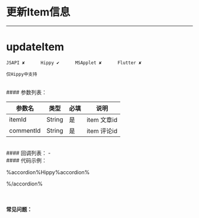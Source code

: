 # 更新Item信息
---
# updateItem

```
JSAPI ✘      Hippy ✔      MSApplet ✘      Flutter ✘

仅Hippy中支持

```
<br>
#### 参数列表：

|参数名|类型|必填|说明|
|-|-|-|-| 
| itemId |String|是|item 文章id|
| commentId |String|是|item 评论id|

<br>
#### 回调列表：
-
<br>
#### 代码示例：

%accordion%Hippy%accordion%

%/accordion%


<br>

#### 常见问题：
